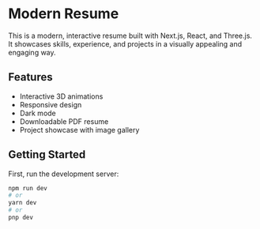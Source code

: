 # Modern Resume

This is a modern, interactive resume built with Next.js, React, and Three.js. It showcases skills, experience, and projects in a visually appealing and engaging way.

## Features

- Interactive 3D animations
- Responsive design
- Dark mode
- Downloadable PDF resume
- Project showcase with image gallery

## Getting Started

First, run the development server:

```bash
npm run dev
# or
yarn dev
# or
pnp dev

